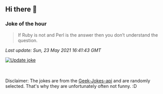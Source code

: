 ## Hi there 👋

### Joke of the hour
<!-- joke -->
>If Ruby is not and Perl is the answer then you don’t understand the question.
<!-- /joke -->

*Last update: Sun, 23 May 2021 16:41:43 GMT*

[![Update joke](https://github.com/nclskfm/nclskfm/actions/workflows/joke.yml/badge.svg)](https://github.com/nclskfm/nclskfm/actions/workflows/joke.yml)

<br><br>
Disclaimer: The jokes are from the [Geek-Jokes-api](https://github.com/sameerkumar18/geek-joke-api) and are randomly selected. That's why they are unfortunately often not funny. :D
